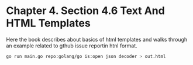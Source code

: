 # Chapter 4. Section 4.6 Text And HTML Templates

Here the book describes about basics of html templates and walks through an example related to gthub issue reportin htnl format.

```bash
go run main.go repo:golang/go is:open json decoder > out.html
```